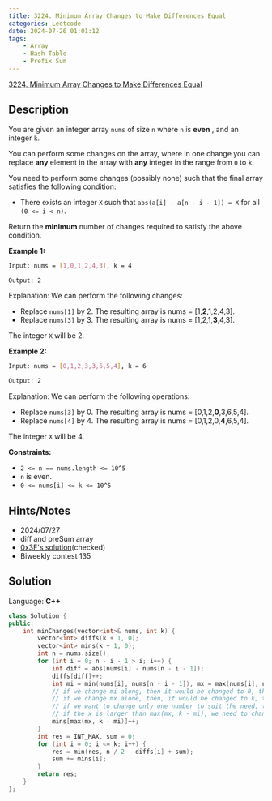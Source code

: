```yaml
---
title: 3224. Minimum Array Changes to Make Differences Equal
categories: Leetcode
date: 2024-07-26 01:01:12
tags:
    - Array
    - Hash Table
    - Prefix Sum
---
```


[3224. Minimum Array Changes to Make Differences Equal](https://leetcode.com/problems/minimum-array-changes-to-make-differences-equal/description/)

## Description

You are given an integer array `nums` of size `n` where `n` is **even** , and an integer `k`.

You can perform some changes on the array, where in one change you can replace **any**  element in the array with **any**  integer in the range from `0` to `k`.

You need to perform some changes (possibly none) such that the final array satisfies the following condition:

- There exists an integer `X` such that `abs(a[i] - a[n - i - 1]) = X` for all `(0 <= i < n)`.

Return the **minimum**  number of changes required to satisfy the above condition.

**Example 1:**

```bash
Input: nums = [1,0,1,2,4,3], k = 4

Output: 2
```

Explanation:
We can perform the following changes:

- Replace `nums[1]` by 2. The resulting array is nums = [1,**2**,1,2,4,3].
- Replace `nums[3]` by 3. The resulting array is nums = [1,2,1,**3**,4,3].

The integer `X` will be 2.

**Example 2:**

```bash
Input: nums = [0,1,2,3,3,6,5,4], k = 6

Output: 2
```

Explanation:
We can perform the following operations:

- Replace `nums[3]` by 0. The resulting array is nums = [0,1,2,**0**,3,6,5,4].
- Replace `nums[4]` by 4. The resulting array is nums = [0,1,2,0,**4**,6,5,4].

The integer `X` will be 4.

**Constraints:**

- `2 <= n == nums.length <= 10^5`
- `n` is even.
- `0 <= nums[i] <= k <= 10^5`

## Hints/Notes

- 2024/07/27
- diff and preSum array
- [0x3F's solution](https://leetcode.cn/problems/minimum-array-changes-to-make-differences-equal/solutions/2851502/mei-ju-x-fen-lei-tao-lun-pythonjavacgo-b-puh2/)(checked)
- Biweekly contest 135

## Solution

Language: **C++**

```C++
class Solution {
public:
    int minChanges(vector<int>& nums, int k) {
        vector<int> diffs(k + 1, 0);
        vector<int> mins(k + 1, 0);
        int n = nums.size();
        for (int i = 0; n - i - 1 > i; i++) {
            int diff = abs(nums[i] - nums[n - i - 1]);
            diffs[diff]++;
            int mi = min(nums[i], nums[n - i - 1]), mx = max(nums[i], nums[n - i - 1]);
            // if we change mi along, then it would be changed to 0, the diff would be mx
            // if we change mx alone, then, it would be changed to k, the diff would be k - mi
            // if we want to change only one number to suit the need, then the X would be less than max(mx, k - mi)
            // if the x is larger than max(mx, k - mi), we need to change twice
            mins[max(mx, k - mi)]++;
        }
        int res = INT_MAX, sum = 0;
        for (int i = 0; i <= k; i++) {
            res = min(res, n / 2 - diffs[i] + sum);
            sum += mins[i];
        }
        return res;
    }
};
```
